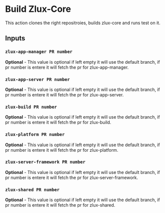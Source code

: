 
# Build Zlux-Core 

This action clones the right repositroies, builds zlux-core and runs test on it.

## Inputs

### `zlux-app-manager PR number `

**Optional** - This value is optional if left empty it will use the default branch, if pr number is entere it will fetch the pr for zlux-app-manager.

### `zlux-app-server PR number `

**Optional** - This value is optional if left empty it will use the default branch, if pr number is entere it will fetch the pr for zlux-app-server.

### `zlux-build PR number `

**Optional** - This value is optional if left empty it will use the default branch, if pr number is entere it will fetch the pr for zlux-build.

### `zlux-platform PR number `

**Optional** - This value is optional if left empty it will use the default branch, if pr number is entere it will fetch the pr for zlux-platform.

### `zlux-server-framework PR number `

**Optional** - This value is optional if left empty it will use the default branch, if pr number is entere it will fetch the pr for zlux-server-framework.

### `zlux-shared PR number `

**Optional** - This value is optional if left empty it will use the default branch, if pr number is entere it will fetch the pr for zlux-shared.

